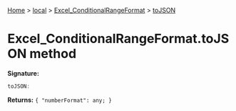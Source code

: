 [Home](./index) &gt; [local](local.md) &gt; [Excel\_ConditionalRangeFormat](local.excel_conditionalrangeformat.md) &gt; [toJSON](local.excel_conditionalrangeformat.tojson.md)

# Excel\_ConditionalRangeFormat.toJSON method


**Signature:**
```javascript
toJSON:
```
**Returns:** `{
            "numberFormat": any;
        }`

